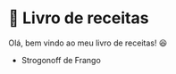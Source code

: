 # :man: Livro de receitas

Olá, bem vindo ao meu livro de receitas! :laughing:

 - Strogonoff de Frango 